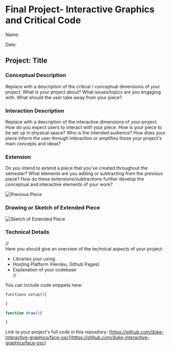 # Final Project- Interactive Graphics and Critical Code

Name:  

Date:

## Project: Title

### Conceptual Description

Replace with a description of the critical / conceptual dimensions of your project. What is your project about? What issues/topics are you engaging with. What should the user take away from your piece?    

### Interaction Description

Replace with a description of the interactive dimensions of your project.  How do you expect users to interact with your piece. How is your piece to be set up in physical space? Who is the intended audience? How does your piece inform the user through interaction or amplifies those your project's main concepts and ideas?

### Extension 

Do you intend to extend a piece that you've created throughout the semester? What elements are you adding or subtracting from the previous piece? How do these extensions/subtractions further develop the conceptual and interactive elements of your work?

![Previous Piece](previous_piece.jpg)

### Drawing or Sketch of Extended Piece

![Sketch of Extended Piece](extended_piece.jpg)

### Technical Details
//   
Here you should give an overview of the technical aspects of your project:
* Libraries your using
* Hosting Platform (Heroku, Github Pages)
* Explanation of your codebase  
//

You can include code snippets here:

```js
functions setup(){

}

function draw(){

}
```

Link to your project's full code in this repository:  [https://github.com/duke-interactive-graphics/face-osc](https://github.com/duke-interactive-graphics/face-osc)

